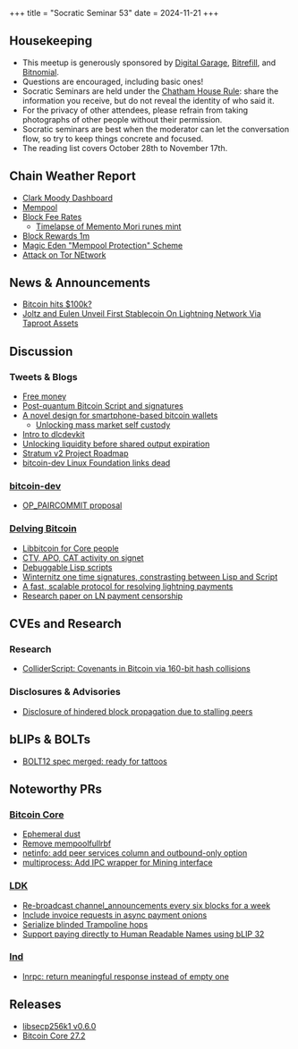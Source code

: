 +++
title = "Socratic Seminar 53"
date = 2024-11-21
+++

Housekeeping
------------

- This meetup is generously sponsored by [Digital Garage](https://dg717.com/), [Bitrefill](https://bitrefill.com/), and [Bitnomial](https://bitnomial.com).
- Questions are encouraged, including basic ones!
- Socratic Seminars are held under the [Chatham House Rule](https://www.chathamhouse.org/about-us/chatham-house-rule): share the information you receive, but do not reveal the identity of who said it.
- For the privacy of other attendees, please refrain from taking photographs of other people without their permission.
- Socratic seminars are best when the moderator can let the conversation flow, so try to keep things concrete and focused.
- The reading list covers October 28th to November 17th.

Chain Weather Report
--------------------

- [Clark Moody Dashboard](https://dashboard.clarkmoody.com/)
- [Mempool](https://mempool.space/graphs/mempool#1m)
- [Block Fee Rates](https://mempool.space/graphs/mining/block-fee-rates#1m)
    - [Timelapse of Memento Mori runes mint](https://x.com/mononautical/status/1851830349208363379)
- [Block Rewards 1m](https://mempool.space/graphs/mining/block-rewards#1m)
- [Magic Eden "Mempool Protection" Scheme](https://x.com/mononautical/status/1856176570831921255)
- [Attack on Tor NEtwork](https://x.com/Andrew___Morris/status/1854289771197329517)

News & Announcements
--------------------

- [Bitcoin hits $100k?](https://bitbo.io/)
- [Joltz and Eulen Unveil First Stablecoin On Lightning Network Via Taproot Assets](https://bitcoinnews.com/press-release/joltz-eulen-stablecoin-on-lightning-depix/)

Discussion
----------

### Tweets & Blogs

- [Free money](https://x.com/sanket1729/status/1851824134680170792)
- [Post-quantum Bitcoin Script and signatures](https://x.com/n1ckler/status/1854552545084977320)
- [A novel design for smartphone-based bitcoin wallets](https://bitkey.build/building-in-the-open/)
    - [Unlocking mass market self custody](https://assets.ctfassets.net/mtmp6hzjjvnd/6Qjcs8zgMiyffC0Uk8cx4V/f4be3237365ab7302915ec96d80f74d2/Unlocking_Mass_Market_Self_Custody.pdf)
- [Intro to dlcdevkit](https://bennyb.dev/blog/dlcdevkit)
- [Unlocking liquidity before shared output expiration](https://arkdev.info/blog/unlock-liquidity-before-shared-output-expiration/)
- [Stratum v2 Project Roadmap](https://stratumprotocol.org/blog/sri-roadmap-2025/)
- [bitcoin-dev Linux Foundation links dead](https://x.com/kanzure/status/1853588622017990667)

### [bitcoin-dev](https://groups.google.com/g/bitcoindev)

- [OP_PAIRCOMMIT proposal](https://groups.google.com/g/bitcoindev/c/si6ZNIkVfOw)

### [Delving Bitcoin](https://delvingbitcoin.org/)

- [Libbitcoin for Core people](https://delvingbitcoin.org/t/libbitcoin-for-core-people/1222)
- [CTV, APO, CAT activity on signet](https://delvingbitcoin.org/t/ctv-apo-cat-activity-on-signet/1257)
- [Debuggable Lisp scripts](https://delvingbitcoin.org/t/debuggable-lisp-scripts/1224)
- [Winternitz one time signatures, constrasting between Lisp and Script](https://delvingbitcoin.org/t/winternitz-one-time-signatures-contrasting-between-lisp-and-script/1255)
- [A fast, scalable protocol for resolving lightning payments](https://delvingbitcoin.org/t/a-fast-scalable-protocol-for-resolving-lightning-payments/1233)
- [Research paper on LN payment censorship](https://delvingbitcoin.org/t/research-paper-on-ln-payment-censorship/1248)

CVEs and Research
-----------------

### Research

- [ColliderScript: Covenants in Bitcoin via 160-bit hash collisions](https://eprint.iacr.org/2024/1802.pdf)

### Disclosures & Advisories

- [Disclosure of hindered block propagation due to stalling peers](https://bitcoincore.org/en/2024/11/05/cb-stall-hindering-propagation/)

bLIPs & BOLTs
-------------
- [BOLT12 spec merged: ready for tattoos](https://github.com/lightning/bolts/pull/798)

Noteworthy PRs
--------------

### [Bitcoin Core](https://github.com/bitcoin/bitcoin)

- [Ephemeral dust](https://github.com/bitcoin/bitcoin/pull/30239)
- [Remove mempoolfullrbf](https://github.com/bitcoin/bitcoin/pull/30592)
- [netinfo: add peer services column and outbound-only option](https://github.com/bitcoin/bitcoin/pull/30930)
- [multiprocess: Add IPC wrapper for Mining interface](https://github.com/bitcoin/bitcoin/pull/30510)

### [LDK](https://github.com/lightningdevkit/rust-lightning)

- [Re-broadcast channel_announcements every six blocks for a week](https://github.com/lightningdevkit/rust-lightning/pull/3360)
- [Include invoice requests in async payment onions](https://github.com/lightningdevkit/rust-lightning/pull/3207)
- [Serialize blinded Trampoline hops](https://github.com/lightningdevkit/rust-lightning/pull/3007)
- [Support paying directly to Human Readable Names using bLIP 32](https://github.com/lightningdevkit/rust-lightning/pull/3283)

### [lnd](https://github.com/lightningnetwork/lnd)

- [lnrpc: return meaningful response instead of empty one](https://github.com/lightningnetwork/lnd/pull/7762)

Releases
--------

- [libsecp256k1 v0.6.0](https://github.com/bitcoin-core/secp256k1/blob/master/CHANGELOG.md#060---2024-11-04)
- [Bitcoin Core 27.2](https://github.com/bitcoin/bitcoin/blob/master/doc/release-notes/release-notes-27.2.md)
